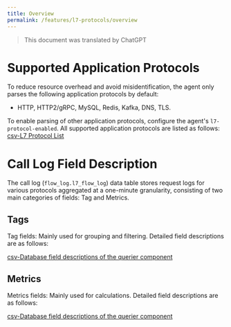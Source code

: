 ```yaml
---
title: Overview
permalink: /features/l7-protocols/overview
---
```


> This document was translated by ChatGPT

# Supported Application Protocols

To reduce resource overhead and avoid misidentification, the agent only parses the following application protocols by default:

- HTTP, HTTP2/gRPC, MySQL, Redis, Kafka, DNS, TLS.

To enable parsing of other application protocols, configure the agent's `l7-protocol-enabled`. All supported application protocols are listed as follows:  
[csv-L7 Protocol List](https://raw.githubusercontent.com/deepflowio/deepflow/main/server/querier/db_descriptions/clickhouse/tag/enum/l7_protocol)

# Call Log Field Description

The call log (`flow_log.l7_flow_log`) data table stores request logs for various protocols aggregated at a one-minute granularity, consisting of two main categories of fields: Tag and Metrics.

## Tags

Tag fields: Mainly used for grouping and filtering. Detailed field descriptions are as follows:

[csv-Database field descriptions of the querier component](https://raw.githubusercontent.com/deepflowio/deepflow/main/server/querier/db_descriptions/clickhouse/tag/flow_log/l7_flow_log.en)

## Metrics

Metrics fields: Mainly used for calculations. Detailed field descriptions are as follows:

[csv-Database field descriptions of the querier component](https://raw.githubusercontent.com/deepflowio/deepflow/main/server/querier/db_descriptions/clickhouse/metrics/flow_log/l7_flow_log.en)
